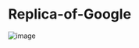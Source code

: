 # Replica-of-Google
![image](https://user-images.githubusercontent.com/64529469/116535330-45709680-a901-11eb-8116-c9bd9207fb50.png)
